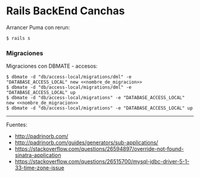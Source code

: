 # Rails BackEnd Canchas

Arrancer Puma con rerun:

    $ rails s

### Migraciones

Migraciones con DBMATE - accesos:

    $ dbmate -d "db/access-local/migrations/dml" -e "DATABASE_ACCESS_LOCAL" new <<nombre_de_migracion>>
    $ dbmate -d "db/access-local/migrations/dml" -e "DATABASE_ACCESS_LOCAL" up
    $ dbmate -d "db/access-local/migrations" -e "DATABASE_ACCESS_LOCAL" new <<nombre_de_migracion>>
    $ dbmate -d "db/access-local/migrations" -e "DATABASE_ACCESS_LOCAL" up

---

Fuentes:

+ http://padrinorb.com/
+ http://padrinorb.com/guides/generators/sub-applications/
+ https://stackoverflow.com/questions/26594897/override-not-found-sinatra-application
+ https://stackoverflow.com/questions/26515700/mysql-jdbc-driver-5-1-33-time-zone-issue
